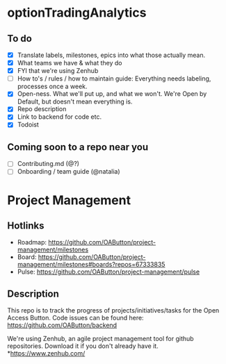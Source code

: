 # optionTradingAnalytics

## To do 

- [X] Translate labels, milestones, epics into what those actually mean.
- [X] What teams we have & what they do
- [X] FYI that we're using Zenhub
- [ ] How to's / rules / how to maintain guide: Everything needs labeling, processes once a week. 
- [x] Open-ness. What we'll put up, and what we won't. We're Open by Default, but doesn't mean everything is. 
- [X] Repo description
- [X] Link to backend for code etc.
- [x] Todoist

## Coming soon to a repo near you

- [ ] Contributing.md (@?)
- [ ] Onboarding / team guide (@natalia)

# Project Management

## Hotlinks

* Roadmap: https://github.com/OAButton/project-management/milestones
* Board: https://github.com/OAButton/project-management/milestones#boards?repos=67333835
* Pulse: https://github.com/OAButton/project-management/pulse

## Description

This repo is to track the progress of projects/initiatives/tasks for the Open Access Button. Code issues can be found here: https://github.com/OAButton/backend

We're using Zenhub, an agile project management tool for github repositories. Download it if you don't already have it.
 *https://www.zenhub.com/

